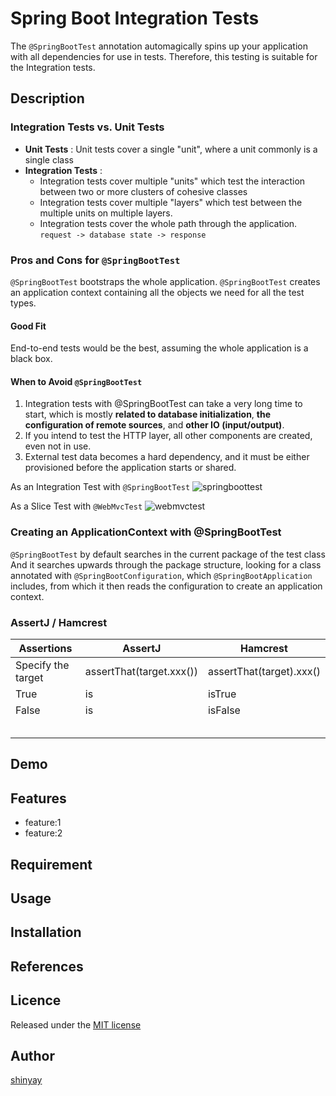 # Spring Boot Integration Tests

The `@SpringBootTest` annotation automagically spins up your application with all dependencies for use in tests.
Therefore, this testing is suitable for the Integration tests.

## Description
### Integration Tests vs. Unit Tests
- **Unit Tests** : Unit tests cover a single "unit", where a unit commonly is a single class
- **Integration Tests** :
  - Integration tests cover multiple "units" which test the interaction between two or more clusters of cohesive classes
  - Integration tests cover multiple "layers" which test between the multiple units on multiple layers.
  - Integration tests cover the whole path through the application. `request -> database state -> response`

### Pros and Cons for `@SpringBootTest`
`@SpringBootTest` bootstraps the whole application.
`@SpringBootTest` creates an application context containing all the objects we need for all the test types.

#### Good Fit
End-to-end tests would be the best, assuming the whole application is a black box.

#### When to Avoid `@SpringBootTest`
1. Integration tests with @SpringBootTest can take a very long time to start,
which is mostly **related to database initialization**, **the configuration of remote sources**, and **other IO (input/output)**.
2. If you intend to test the HTTP layer, all other components are created, even not in use.
3. External test data becomes a hard dependency, and it must be either provisioned before the application starts or shared.

As an Integration Test with `@SpringBootTest`
![springboottest](https://user-images.githubusercontent.com/3072734/126014256-612a0f2a-fd4f-48a5-9c2f-cbf6c14b49fc.png)

As a Slice Test with `@WebMvcTest`
![webmvctest](https://user-images.githubusercontent.com/3072734/126014356-6ed1b6b5-21f1-40ce-b465-48ece1789d29.png)

### Creating an ApplicationContext with @SpringBootTest
`@SpringBootTest` by default searches in the current package of the test class
And it searches upwards through the package structure, looking for a class annotated with `@SpringBootConfiguration`, which `@SpringBootApplication` includes, from which it then reads the configuration to create an application context.

### AssertJ / Hamcrest

|Assertions|AssertJ|Hamcrest|
|----------|-------|--------|
|Specify the target|assertThat(target.xxx())|assertThat(target).xxx()|
|True|is|isTrue|
|False|is|isFalse|
||||
||||
||||
||||
||||

## Demo

## Features

- feature:1
- feature:2

## Requirement

## Usage

## Installation

## References

## Licence

Released under the [MIT license](https://gist.githubusercontent.com/shinyay/56e54ee4c0e22db8211e05e70a63247e/raw/34c6fdd50d54aa8e23560c296424aeb61599aa71/LICENSE)

## Author

[shinyay](https://github.com/shinyay)

